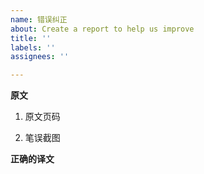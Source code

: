 ```yaml
---
name: 错误纠正
about: Create a report to help us improve
title: ''
labels: ''
assignees: ''

---
```


**原文**
1. 原文页码

2. 笔误截图

**正确的译文**
